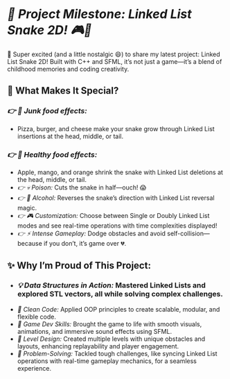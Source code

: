 # ***🚀 Project Milestone: Linked List Snake 2D! 🎮🐍***

🌟 Super excited (and a little nostalgic 😄) to share my latest project: Linked List Snake 2D! Built with C++ and SFML, it’s not just a game—it’s a blend of childhood memories and coding creativity.

## **🎯 What Makes It Special?**
### *👉 🍕 Junk food effects:*
- Pizza, burger, and cheese make your snake grow through Linked List insertions at the head, middle, or tail.
### *👉 🍎 Healthy food effects:*
- Apple, mango, and orange shrink the snake with Linked List deletions at the head, middle, or tail.
- *👉 💀 Poison:* Cuts the snake in half—ouch! 😱
- *👉 🍻 Alcohol:* Reverses the snake’s direction with Linked List reversal magic.
- *👉 🎮 Customization:* Choose between Single or Doubly Linked List modes and see real-time operations with time complexities displayed!
- *👉 ⚡ Intense Gameplay:* Dodge obstacles and avoid self-collision—because if you don’t, it’s game over 💔.

## **✨ Why I’m Proud of This Project:**
- ### *💡 Data Structures in Action:* Mastered Linked Lists and explored STL vectors, all while solving complex challenges.
- *🧩 Clean Code:* Applied OOP principles to create scalable, modular, and flexible code.
- *🎨 Game Dev Skills:* Brought the game to life with smooth visuals, animations, and immersive sound effects using SFML.
- *🚀 Level Design:* Created multiple levels with unique obstacles and layouts, enhancing replayability and player engagement.
- *🧠 Problem-Solving:* Tackled tough challenges, like syncing Linked List operations with real-time gameplay mechanics, for a seamless experience.
